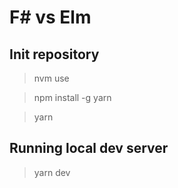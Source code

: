 # F# vs Elm

## Init repository

> nvm use

> npm install -g yarn

> yarn

## Running local dev server

> yarn dev
